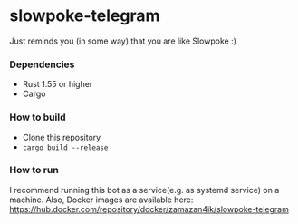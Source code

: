 # slowpoke-telegram
Just reminds you (in some way) that you are like Slowpoke :)

### Dependencies
* Rust 1.55 or higher
* Cargo

### How to build
* Clone this repository
* `cargo build --release`

### How to run
I recommend running this bot as a service(e.g. as systemd service) on a machine.
Also, Docker images are available here: https://hub.docker.com/repository/docker/zamazan4ik/slowpoke-telegram
